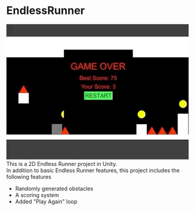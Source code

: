 # EndlessRunner
![](EndlessRunner.gif)
</br>
This is a 2D Endless Runner project in Unity.</br>
In addition to basic Endless Runner features, this project includes the following features</br>
* Randomly generated obstacles </br>
* A scoring system </br>
* Added "Play Again" loop </br>
